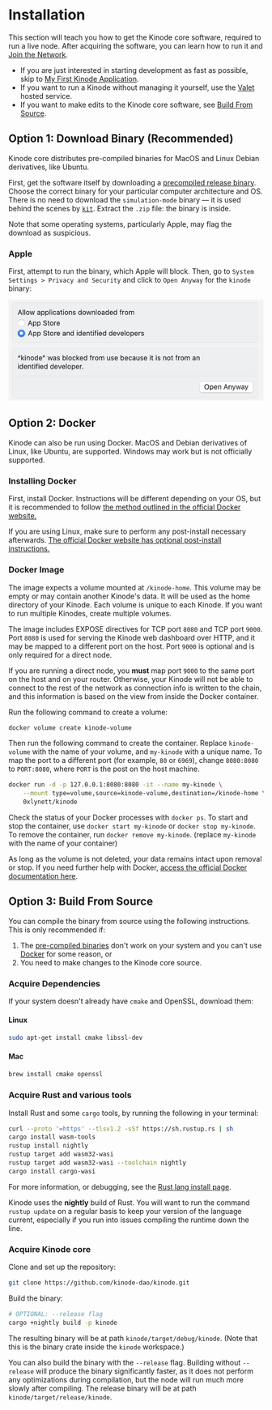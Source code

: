 # Installation

This section will teach you how to get the Kinode core software, required to run a live node.
After acquiring the software, you can learn how to run it and [Join the Network](./login.md).

- If you are just interested in starting development as fast as possible, skip to [My First Kinode Application](./build-and-deploy-an-app.md).
- If you want to run a Kinode without managing it yourself, use the [Valet](https://valet.kinode.org) hosted service.
- If you want to make edits to the Kinode core software, see [Build From Source](#option-3-build-from-source).

## Option 1: Download Binary (Recommended)

Kinode core distributes pre-compiled binaries for MacOS and Linux Debian derivatives, like Ubuntu.

First, get the software itself by downloading a [precompiled release binary](https://github.com/kinode-dao/kinode/releases).
Choose the correct binary for your particular computer architecture and OS.
There is no need to download the `simulation-mode` binary — it is used behind the scenes by [`kit`](./kit/boot-fake-node.md).
Extract the `.zip` file: the binary is inside.

Note that some operating systems, particularly Apple, may flag the download as suspicious.

### Apple

First, attempt to run the binary, which Apple will block.
Then, go to `System Settings > Privacy and Security` and click to `Open Anyway` for the `kinode` binary:

![Apple unknown developer](./assets/apple-unknown-developer.png)

## Option 2: Docker

Kinode can also be run using Docker.
MacOS and Debian derivatives of Linux, like Ubuntu, are supported.
Windows may work but is not officially supported.

### Installing Docker

First, install Docker.
Instructions will be different depending on your OS, but it is recommended to follow [the method outlined in the official Docker website.](https://docs.docker.com/get-docker/)

If you are using Linux, make sure to perform any post-install necessary afterwards.
[The official Docker website has optional post-install instructions.](https://docs.docker.com/engine/install/linux-postinstall/)

### Docker Image

The image expects a volume mounted at `/kinode-home`.
This volume may be empty or may contain another Kinode's data.
It will be used as the home directory of your Kinode.
Each volume is unique to each Kinode.
If you want to run multiple Kinodes, create multiple volumes.

The image includes EXPOSE directives for TCP port `8080` and TCP port `9000`.
Port `8080` is used for serving the Kinode web dashboard over HTTP, and it may be mapped to a different port on the host.
Port `9000` is optional and is only required for a direct node.

If you are running a direct node, you **must** map port `9000` to the same port on the host and on your router.
Otherwise, your Kinode will not be able to connect to the rest of the network as connection info is written to the chain, and this information is based on the view from inside the Docker container.

Run the following command to create a volume:

```bash
docker volume create kinode-volume
```

Then run the following command to create the container.
Replace `kinode-volume` with the name of your volume, and `my-kinode` with a unique name.
To map the port to a different port (for example, `80` or `6969`), change `8080:8080` to `PORT:8080`, where `PORT` is the post on the host machine.

```bash
docker run -d -p 127.0.0.1:8080:8080 -it --name my-kinode \
    --mount type=volume,source=kinode-volume,destination=/kinode-home \
    0xlynett/kinode
```

Check the status of your Docker processes with `docker ps`.
To start and stop the container, use `docker start my-kinode` or `docker stop my-kinode`.
To remove the container, run `docker remove my-kinode`.
(replace `my-kinode` with the name of your container)

As long as the volume is not deleted, your data remains intact upon removal or stop.
If you need further help with Docker, [access the official Docker documentation here](https://docs.docker.com/manuals/).

## Option 3: Build From Source

You can compile the binary from source using the following instructions.
This is only recommended if:

1. The [pre-compiled binaries](#download-binary) don't work on your system and you can't use [Docker](#docker) for some reason, or
2. You need to make changes to the Kinode core source.

### Acquire Dependencies

If your system doesn't already have `cmake` and OpenSSL, download them:

#### Linux

```bash
sudo apt-get install cmake libssl-dev
```

#### Mac

```bash
brew install cmake openssl
```

### Acquire Rust and various tools

Install Rust and some `cargo` tools, by running the following in your terminal:

```bash
curl --proto '=https' --tlsv1.2 -sSf https://sh.rustup.rs | sh
cargo install wasm-tools
rustup install nightly
rustup target add wasm32-wasi
rustup target add wasm32-wasi --toolchain nightly
cargo install cargo-wasi
```

For more information, or debugging, see the [Rust lang install page](https://www.rust-lang.org/tools/install).

Kinode uses the **nightly** build of Rust.
You will want to run the command `rustup update` on a regular basis to keep your version of the language current, especially if you run into issues compiling the runtime down the line.

### Acquire Kinode core

Clone and set up the repository:

```bash
git clone https://github.com/kinode-dao/kinode.git
```

Build the binary:

```bash
# OPTIONAL: --release flag
cargo +nightly build -p kinode
```

The resulting binary will be at path `kinode/target/debug/kinode`. (Note that this is the binary crate inside the `kinode` workspace.)

You can also build the binary with the `--release` flag.
Building without `--release` will produce the binary significantly faster, as it does not perform any optimizations during compilation, but the node will run much more slowly after compiling.
The release binary will be at path `kinode/target/release/kinode`.
